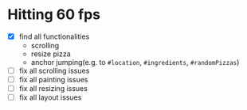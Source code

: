# Hitting 60 fps

* [x] find all functionalities
  * scrolling
  * resize pizza
  * anchor jumping(e.g. to `#location`, `#ingredients`, `#randomPizzas`)
* [ ] fix all scrolling issues
* [ ] fix all painting issues
* [ ] fix all resizing issues 
* [ ] fix all layout issues 